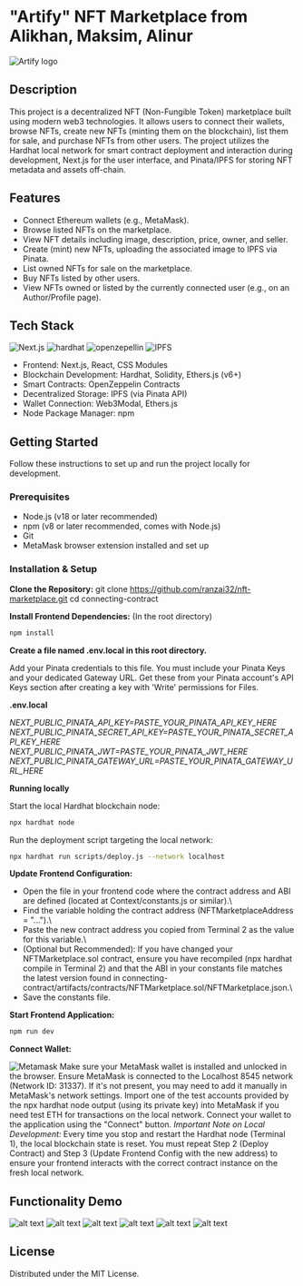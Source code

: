 # "Artify" NFT Marketplace from Alikhan, Maksim, Alinur
![Artify logo](connecting-contract/img/logo.png)

## Description
This project is a decentralized NFT (Non-Fungible Token) marketplace built using modern web3 technologies. It allows users to connect their wallets, browse NFTs, create new NFTs (minting them on the blockchain), list them for sale, and purchase NFTs from other users. The project utilizes the Hardhat local network for smart contract deployment and interaction during development, Next.js for the user interface, and Pinata/IPFS for storing NFT metadata and assets off-chain.

## Features
- Connect Ethereum wallets (e.g., MetaMask).
- Browse listed NFTs on the marketplace.
- View NFT details including image, description, price, owner, and seller.
- Create (mint) new NFTs, uploading the associated image to IPFS via Pinata.
- List owned NFTs for sale on the marketplace.
- Buy NFTs listed by other users.
- View NFTs owned or listed by the currently connected user (e.g., on an Author/Profile page).

 ## Tech Stack
![Next.js](screens/nextjs.png) ![hardhat](screens/hardhat.png) ![openzepellin](screens/openzepellin.png) ![IPFS](screens/ipfs.png)
- Frontend: Next.js, React, CSS Modules
- Blockchain Development: Hardhat, Solidity, Ethers.js (v6+)
- Smart Contracts: OpenZeppelin Contracts
- Decentralized Storage: IPFS (via Pinata API)
- Wallet Connection: Web3Modal, Ethers.js
- Node Package Manager: npm

## Getting Started
Follow these instructions to set up and run the project locally for development.

### Prerequisites
- Node.js (v18 or later recommended)
- npm (v8 or later recommended, comes with Node.js)
- Git
- MetaMask browser extension installed and set up

### Installation & Setup

**Clone the Repository:**
git clone https://github.com/ranzai32/nft-marketplace.git
cd connecting-contract

**Install Frontend Dependencies:**
(In the root directory)
```sh
npm install
```

**Create a file named .env.local in this root directory.**

Add your Pinata credentials to this file. You must include your Pinata Keys and your dedicated Gateway URL. Get these from your Pinata account's API Keys section after creating a key with 'Write' permissions for Files.

**.env.local**

*NEXT_PUBLIC_PINATA_API_KEY=PASTE_YOUR_PINATA_API_KEY_HERE*
*NEXT_PUBLIC_PINATA_SECRET_API_KEY=PASTE_YOUR_PINATA_SECRET_API_KEY_HERE*
*NEXT_PUBLIC_PINATA_JWT=PASTE_YOUR_PINATA_JWT_HERE*
*NEXT_PUBLIC_PINATA_GATEWAY_URL=PASTE_YOUR_PINATA_GATEWAY_URL_HERE*

**Running locally**

Start the local Hardhat blockchain node:
```sh
npx hardhat node
```

Run the deployment script targeting the local network:
```sh
npx hardhat run scripts/deploy.js --network localhost
```

**Update Frontend Configuration:**

- Open the file in your frontend code where the contract address and ABI are defined (located at Context/constants.js or similar).\
- Find the variable holding the contract address (NFTMarketplaceAddress = "...").\
- Paste the new contract address you copied from Terminal 2 as the value for this variable.\
- (Optional but Recommended): If you have changed your NFTMarketplace.sol contract, ensure you have recompiled (npx hardhat compile in Terminal 2) and that the ABI in your constants file matches the latest version found in connecting-contract/artifacts/contracts/NFTMarketplace.sol/NFTMarketplace.json.\
- Save the constants file.

**Start Frontend Application:**

```sh
npm run dev
```

**Connect Wallet:**

![Metamask](screens/metamask.png)
Make sure your MetaMask wallet is installed and unlocked in the browser.
Ensure MetaMask is connected to the Localhost 8545 network (Network ID: 31337). If it's not present, you may need to add it manually in MetaMask's network settings.
Import one of the test accounts provided by the npx hardhat node output (using its private key) into MetaMask if you need test ETH for transactions on the local network.
Connect your wallet to the application using the "Connect" button.
*Important Note on Local Development:* Every time you stop and restart the Hardhat node (Terminal 1), the local blockchain state is reset. You must repeat Step 2 (Deploy Contract) and Step 3 (Update Frontend Config with the new address) to ensure your frontend interacts with the correct contract instance on the fresh local network.

## Functionality Demo
![alt text](screens/image.png)
![alt text](screens/image-1.png)
![alt text](screens/image-2.png)
![alt text](screens/image-3.png)
![alt text](screens/image-5.png)
![alt text](screens/image-6.png)

## License
Distributed under the MIT License.



